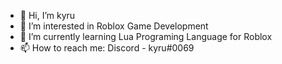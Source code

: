- 👋 Hi, I’m kyru
- 👀 I’m interested in Roblox Game Development
- 🌱 I’m currently learning Lua Programing Language for Roblox
- 📫 How to reach me: Discord - kyru#0069

<!---
Zrelyc/Zrelyc is a ✨ special ✨ repository because its `README.md` (this file) appears on your GitHub profile.
You can click the Preview link to take a look at your changes.
--->
